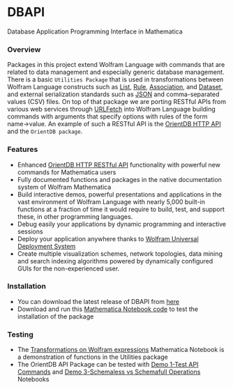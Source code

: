 # DBAPI
Database Application Programming Interface in Mathematica

### Overview
Packages in this project extend Wolfram Language with commands that are related to data management and especially generic database management. There is a basic `Utilities Package` that is used in transformations between Wolfram Language constructs such as [List][01], [Rule][02], [Association][03], and [Dataset][04], and external serialization standards such as [JSON][05] and comma-separated values (CSV) files. On top of that package we are porting RESTful APIs from various web services through [URLFetch][06] into Wolfram Language building commands with arguments that specify options with rules of the form name->value. An example of such a RESTful API is the [OrientDB HTTP API][07] and the `OrientDB package`.

### Features

* Enhanced [OrientDB HTTP RESTful API][07] functionality with powerful new commands for Mathematica users
* Fully documented functions and packages in the native documentation system of Wolfram Mathematica
* Build interactive demos, powerful presentations and applications in the vast environment of Wolfram Language with nearly 5,000 built-in functions at a fraction of time it would require to build, test, and support these, in other programming languages.
* Debug easily your applications by dynamic programming and interactive sessions
* Deploy your application anywhere thanks to [Wolfram Universal Deployment System][08]
* Create multiple visualization schemes, network topologies, data mining and search indexing algorithms powered by dynamically configured GUIs for the non-experienced user.

### Installation

* You can download the latest release of DBAPI from [here][13]
* Download and run this [Mathematica Notebook code][09] to test the installation of the package

### Testing

- The [Transformations on Wolfram expressions][10] Mathematica Notebook is a demonstration of functions in the Utilities package
- The OrientDB API Package can be tested with [Demo 1-Test API Commands][11] and [Demo 3-Schemaless vs Schemafull Operations][12] Notebooks


[01]:http://reference.wolfram.com/language/ref/List.html
[02]:http://reference.wolfram.com/language/ref/Rule.html
[03]:http://reference.wolfram.com/language/ref/Association.html
[04]:http://reference.wolfram.com/language/ref/Dataset.html
[05]:http://json.org
[06]:http://reference.wolfram.com/language/ref/URLFetch.html
[07]:http://orientdb.com/docs/2.1/OrientDB-REST.html
[08]:http://www.wolfram.com/universal-deployment-system

[09]: http://test.healis.eu/dbapi/Test/Installation.nb
[10]: http://test.healis.eu/dbapi/Test/Transformations_on_Expressions.nb
[11]: http://test.healis.eu/dbapi/Test/OrientDB%20API%20Demo%201%20-%20Test%20API%20Commands.nb
[12]: http://test.healis.eu/dbapi/Test/OrientDB%20API%20Demo%203%20-%20Schemaless%20vs%20Schemafull%20Operations.nb
[13]: https://github.com/healiseu/test/tree/gh-pages/dbapi
